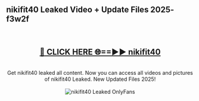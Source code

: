 <h2>nikifit40 Leaked Video + Update Files 2025- f3w2f</h2>
<br>
<div align="center">
<h2><a href="https://libra.edu.pl?nikifit40" rel="nofollow">🔴 CLICK HERE 🌐==►► nikifit40</a></h2>
<br>
Get nikifit40 leaked all content. Now you can access all videos and pictures of nikifit40 Leaked. New Updated Files 2025!
<br>
<br>
<a href="https://libra.edu.pl?nikifit40" rel="nofollow" data-target="animated-image.originalLink"><img src="https://i.ibb.co.com/WyWwxjT/player-gif2.gif" alt="nikifit40 Leaked OnlyFans" style="max-width: 100%; display: inline-block;" data-target="animated-image.originalImage"></a>
</div>
<br>